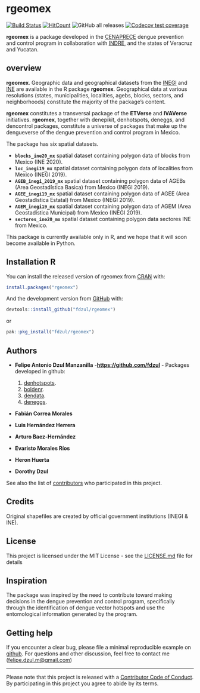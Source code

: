 
<!-- README.md is generated from README.Rmd. Please edit that file -->

# **rgeomex**

[![Build
Status](https://travis-ci.com/fdzul/rgeomex.svg?branch=main)](https://travis-ci.com/fdzul/rgeomex)
[![HitCount](http://hits.dwyl.com/fdzul/rgeomex.svg)](http://hits.dwyl.com/fdzul/rgeomex)
![GitHub all
releases](https://img.shields.io/github/downloads/fdzul/rgeomex/total)
[![Codecov test
coverage](https://codecov.io/gh/fdzul/rgeomex/branch/master/graph/badge.svg)](https://codecov.io/gh/fdzul/rgeomex?branch=master)

**rgeomex** is a package developed in the
[CENAPRECE](https://www.gob.mx/salud/cenaprece) dengue prevention and
control program in collaboration with
[INDRE](https://www.gob.mx/salud/acciones-y-programas/instituto-de-diagnostico-y-referencia-epidemiologicos-mision-vision-y-politica-de-calidad-181639?state=published),
and the states of Veracruz and Yucatan.

## **overview**

**rgeomex**. Geographic data and geographical datasets from the
[INEGI](https://www.inegi.org.mx/temas/mg) and
[INE](https://pautas.ine.mx/transparencia/mapas/) are available in the R
package **rgeomex**. Geographical data at various resolutions (states,
municipalities, localities, agebs, blocks, sectors, and neighborhoods)
constitute the majority of the package’s content.

**rgeomex** constitutes a transversal package of the **ETVerse** and
**IVAVerse** initiatives. **rgeomex**, together with denepikit,
denhotspots, deneggs, and dencontrol packages, constitute a universe of
packages that make up the dengueverse of the dengue prevention and
control program in Mexico.

The package has six spatial datasets.

- **`blocks_ine20_mx`** spatial dataset containing polygon data of
  blocks from Mexico (INE 2020).
- **`loc_inegi19_mx`** spatial dataset containing polygon data of
  localities from Mexico (INEGI 2019).
- **`AGEB_inegi_2019_mx`** spatial dataset containing polygon data of
  AGEBs (Area Geostadística Basica) from Mexico (INEGI 2019).
- **`AGEE_inegi19_mx`** spatial dataset containing polygon data of AGEE
  (Area Geostadística Estatal) from Mexico (INEGI 2019).
- **`AGEM_inegi19_mx`** spatial dataset containing polygon data of AGEM
  (Area Geostadística Municipal) from Mexico (INEGI 2019).
- **`sectores_ine20_mx`** spatial dataset containing polygon data
  sectores INE from Mexico.

This package is currently available only in R, and we hope that it will
soon become available in Python.

## Installation R

You can install the released version of rgeomex from
[CRAN](https://CRAN.R-project.org) with:

``` r
install.packages("rgeomex")
```

And the development version from [GitHub](https://github.com/) with:

``` r
devtools::install_github("fdzul/rgeomex")
```

or

``` r
pak::pkg_install("fdzul/rgeomex")
```

## Authors

- **Felipe Antonio Dzul Manzanilla** -**<https://github.com/fdzul>** -
  Packages developed in github:

  1)  [denhotspots](https://github.com/fdzul/denhotspots).
  2)  [boldenr](https://github.com/fdzul/boldenr).
  3)  [dendata](https://github.com/fdzul/dendata).
  4)  [deneggs](https://github.com/fdzul/deneggs).

- **Fabián Correa Morales**

- **Luis Hernández Herrera**

- **Arturo Baez-Hernández**

- **Evaristo Morales Ríos**

- **Heron Huerta**

- **Dorothy Dzul**

See also the list of
[contributors](https://github.com/fdzul/geomex/contributors) who
participated in this project.

## Credits

Original shapefiles are created by official government institutions
(INEGI & INE).

## License

This project is licensed under the MIT License - see the
[LICENSE.md](LICENSE.md) file for details

## Inspiration

The package was inspired by the need to contribute toward making
decisions in the dengue prevention and control program, specifically
through the identification of dengue vector hotspots and use the
entomological information generated by the program.

## Getting help

If you encounter a clear bug, please file a minimal reproducible example
on [github](https://github.com/fdzul/rgeomex/issues). For questions and
other discussion, feel free to contact me (<felipe.dzul.m@gmail.com>)

------------------------------------------------------------------------

Please note that this project is released with a [Contributor Code of
Conduct](https://dplyr.tidyverse.org/CODE_OF_CONDUCT). By participating
in this project you agree to abide by its terms.
